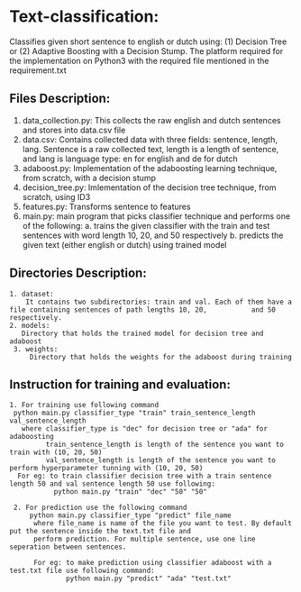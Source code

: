 # Text-classification:
Classifies given short sentence to english or dutch using: (1) Decision Tree or (2) Adaptive Boosting with a Decision Stump. The platform required for the implementation on Python3 with the required file mentioned in the requirement.txt

 ## Files Description:
 1. data_collection.py:
     This collects the raw english and dutch sentences and stores into data.csv file
 2. data.csv:
     Contains collected data with three fields: sentence, length, lang. Sentence is a raw collected text, length is a length        of sentence, and lang is language type: en for english and de for dutch
 3. adaboost.py:
     Implementation of the adaboosting learning technique, from scratch, with a decision stump
 4. decision_tree.py:
     Imlementation of the decision tree technique, from scratch, using ID3
 5. features.py:
     Transforms sentence to features
 6. main.py:
     main program that picks classifier technique and performs one of the following:
     a. trains the given classifier with the train and test sentences with word length 10, 20, and 50 respectively
     b. predicts the given text (either english or dutch) using trained model
     
 ## Directories Description:
    1. dataset:
        It contains two subdirectories: train and val. Each of them have a file containing sentences of path lengths 10, 20,           and 50 respectively. 
    2. models:
       Directory that holds the trained model for decision tree and adaboost
     3. weights:
         Directory that holds the weights for the adaboost during training
         
         
## Instruction for training and evaluation:
    1. For training use following command 
     python main.py classifier_type "train" train_sentence_length val_sentence_length
       where classifier_type is "dec" for decision tree or "ada" for adaboosting
             train_sentence_length is length of the sentence you want to train with (10, 20, 50)
             val_sentence_length is length of the sentence you want to perform hyperparameter tunning with (10, 20, 50)
      For eg: to train classifier decision tree with a train sentence length 50 and val sentence length 50 use following:
               python main.py "train" "dec" "50" "50" 
               
     2. For prediction use the following command
         python main.py classifier_type "predict" file_name
          where file_name is name of the file you want to test. By default put the sentence inside the text.txt file and 
          perform prediction. For multiple sentence, use one line seperation between sentences.
          
          For eg: to make prediction using classifier adaboost with a test.txt file use following command:
                  python main.py "predict" "ada" "test.txt"  
          
         
 
